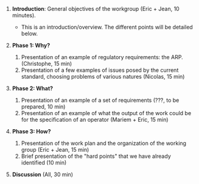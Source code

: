 1. **Introduction**: General objectives of the workgroup (Eric + Jean, 10 minutes).
   - This is an introduction/overview. The different points will be detailed below.

2. **Phase 1: Why?**
   1. Presentation of an example of regulatory requirements: the ARP. (Christophe, 15 min)
   2. Presentation of a few examples of issues posed by the current standard, choosing problems of various natures (Nicolas, 15 min)

3. **Phase 2: What?**
   1. Presentation of an example of a set of requirements (???, to be prepared, 10 min)
   2. Presentation of an example of what the output of the work could be for the specification of an operator (Mariem + Eric, 15 min)

4. **Phase 3: How?**
   1. Presentation of the work plan and the organization of the working group (Eric + Jean, 15 min)
   2. Brief presentation of the "hard points" that we have already identified (10 min)

5. **Discussion** (All, 30 min)

